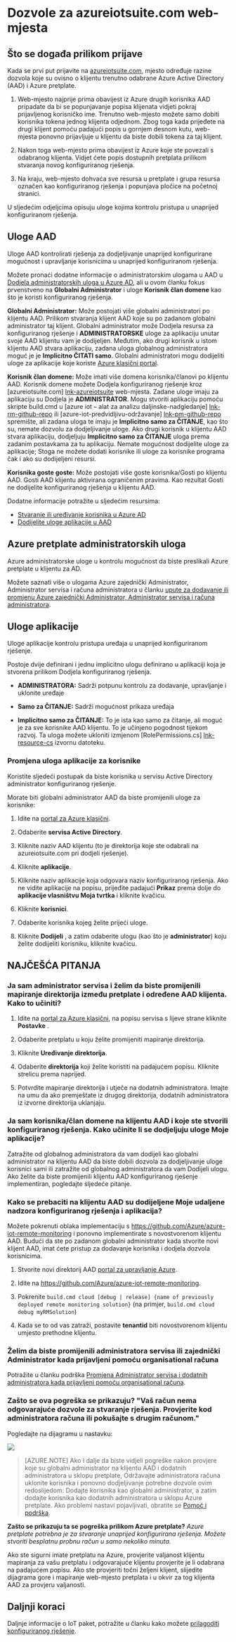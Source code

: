 <properties
  pageTitle="Paket Azure IoT i Azure Active Directory | Microsoft Azure"
  description="U članku se opisuje kako Azure IoT paket koristi Azure Active Directory za upravljanje dozvolama."
  services=""
  suite="iot-suite"
  documentationCenter=""
  authors="aguilaaj"
  manager="timlt"
  editor=""/>

<tags
  ms.service="iot-suite"
  ms.devlang="na"
  ms.topic="article"
  ms.tgt_pltfrm="na"
  ms.workload="na"
  ms.date="10/24/2016"
  ms.author="araguila"/>
  
# <a name="permissions-on-the-azureiotsuitecom-site"></a>Dozvole za azureiotsuite.com web-mjesta

## <a name="what-happens-when-you-sign-in"></a>Što se događa prilikom prijave

Kada se prvi put prijavite na [azureiotsuite.com][lnk-azureiotsuite], mjesto određuje razine dozvola koje su ovisno o klijentu trenutno odabrane Azure Active Directory (AAD) i Azure pretplate.

1.  Web-mjesto najprije prima obavijest iz Azure drugih korisnika AAD pripadate da bi se popunjavanje popisa klijenata vidjeti pokraj prijavljenog korisničko ime. Trenutno web-mjesto možete samo dobiti korisnika tokena jednog klijenta odjednom. Zbog toga kada prijeđete na drugi klijent pomoću padajući popis u gornjem desnom kutu, web-mjesta ponovno prijavljuje u klijentu da biste dobili tokena za taj klijent.

2.  Nakon toga web-mjesto prima obavijest iz Azure koje ste povezali s odabranog klijenta. Vidjet ćete popis dostupnih pretplata prilikom stvaranja novog konfiguriranog rješenja.

3.  Na kraju, web-mjesto dohvaća sve resursa u pretplate i grupa resursa označen kao konfiguriranog rješenja i popunjava pločice na početnoj stranici.

U sljedećim odjeljcima opisuju uloge kojima kontrolu pristupa u unaprijed konfiguriranom rješenja.

## <a name="aad-roles"></a>Uloge AAD

Uloge AAD kontrolirati rješenja za dodjeljivanje unaprijed konfigurirane mogućnost i upravljanje korisnicima u unaprijed konfiguriranom rješenja.

Možete pronaći dodatne informacije o administratorskim ulogama u AAD u [Dodjela administratorskih uloga u Azure AD][lnk-aad-admin], ali u ovom članku fokus prvenstveno na **Globalni Administrator** i uloge **Korisnik član domene** kao što je koristi konfiguriranog rješenja.

**Globalni Administrator:** Može postojati više globalni administratori po klijentu AAD. Prilikom stvaranja klijent AAD koje su po zadanom globalni administrator taj klijent. Globalni administrator može Dodjela resursa za konfiguriranog rješenje i **ADMINISTRATORSKE** uloge za aplikaciju unutar svoje AAD klijentu vam je dodijeljen. Međutim, ako drugi korisnik u istom klijentu AAD stvara aplikaciju, zadana uloga globalnog administratora moguć je je **Implicitno ČITATI samo**. Globalni administratori mogu dodijeliti uloge za aplikacije koje koriste [Azure klasični portal][lnk-classic-portal].

**Korisnik član domene:** Može imati više domena korisnika/članovi po klijentu AAD. Korisnik domene možete Dodjela konfiguriranog rješenje kroz [azureiotsuite.com] [ lnk-azureiotsuite] web-mjesta. Zadane uloge imaju za aplikaciju su Dodjela je **ADMINISTRATOR**. Mogu stvoriti aplikaciju pomoću skripte build.cmd u [azure iot – alat za analizu daljinske-nadgledanje] [ lnk-rm-github-repo] ili [azure-iot-predvidljivu-održavanje] [ lnk-pm-github-repo] spremište, ali zadana uloga te imaju je **Implicitno samo za ČITANJE**, kao što su, nemate dozvolu za dodjeljivanje uloge. Ako drugi korisnik u klijentu AAD stvara aplikaciju, dodjeljuju **Implicitno samo za ČITANJE** uloga prema zadanim postavkama za tu aplikaciju. Nemate mogućnost dodijelite uloge za aplikacije; Stoga ne možete dodati korisnike ili uloge za korisnike programa čak i ako su dodijeljeni resursi.

**Korisnika goste goste:** Može postojati više goste korisnika/Gosti po klijentu AAD. Gosti AAD klijentu aktivirana ograničenim pravima. Kao rezultat Gosti ne dodijelite konfiguriranog rješenja u klijentu AAD.

Dodatne informacije potražite u sljedećim resursima:

- [Stvaranje ili uređivanje korisnika u Azure AD][lnk-create-edit-users]
- [Dodijelite uloge aplikacije u AAD][lnk-assign-app-roles]

## <a name="azure-subscription-administrator-roles"></a>Azure pretplate administratorskih uloga

Azure administratorske uloge u kontrolu mogućnost da biste preslikali Azure pretplate u klijentu za AD.

Možete saznati više o ulogama Azure zajednički Administrator, Administrator servisa i računa administratora u članku [upute za dodavanje ili promjenu Azure zajednički Administrator, Administrator servisa i računa administratora][lnk-admin-roles].

## <a name="application-roles"></a>Uloge aplikacije

Uloge aplikacije kontrolu pristupa uređaja u unaprijed konfiguriranom rješenje.

Postoje dvije definirani i jednu implicitno ulogu definirano u aplikaciji koja je stvorena prilikom Dodjela konfiguriranog rješenja.

-   **ADMINISTRATORA:** Sadrži potpunu kontrolu za dodavanje, upravljanje i uklonite uređaje

-   **Samo za ČITANJE:** Sadrži mogućnost prikaza uređaja

-   **Implicitno samo za ČITANJE:** To je ista kao samo za čitanje, ali moguć je za sve korisnike AAD klijentu. To je učinjeno pogodnost tijekom razvoj. Ta uloga možete ukloniti izmjenom [RolePermissions.cs] [ lnk-resource-cs] izvornu datoteku.

### <a name="changing-application-roles-for-a-user"></a>Promjena uloga aplikacije za korisnike

Koristite sljedeći postupak da biste korisnika u servisu Active Directory administrator konfiguriranog rješenje.

Morate biti globalni administrator AAD da biste promijenili uloge za korisnike:

1. Idite na [portal za Azure klasični][lnk-classic-portal].

2. Odaberite **servisa Active Directory**.

3. Kliknite naziv AAD klijentu (to je direktorija koje ste odabrali na azureiotsuite.com pri dodjeli rješenje).

4. Kliknite **aplikacije**.

5. Kliknite naziv aplikacije koja odgovara naziv konfiguriranog rješenja. Ako ne vidite aplikacije na popisu, prijeđite padajući **Prikaz** prema dolje do **aplikacije vlasništvu Moja tvrtka** i kliknite kvačicu.

7. Kliknite **korisnici**.

8. Odaberite korisnika kojeg želite prijeći uloge.

9. Kliknite **Dodijeli** , a zatim odaberite ulogu (kao što je **administrator**) koju želite dodijeliti korisniku, kliknite kvačicu.

## <a name="faq"></a>NAJČEŠĆA PITANJA

### <a name="im-a-service-administrator-and-id-like-to-change-the-directory-mapping-between-my-subscription-and-a-specific-aad-tenant-how-do-i-do-this"></a>Ja sam administrator servisa i želim da biste promijenili mapiranje direktorija između pretplate i određene AAD klijenta. Kako to učiniti?

1. Idite na [portal za Azure klasični][lnk-classic-portal], na popisu servisa s lijeve strane kliknite **Postavke** .

2. Odaberite pretplatu u koju želite promijeniti mapiranje direktorija.

3. Kliknite **Uređivanje direktorija**.

4. Odaberite **direktorija** koji želite koristiti na padajućem popisu. Kliknite strelicu prema naprijed.

5. Potvrdite mapiranje direktorija i utječe na dodatnih administratora. Imajte na umu da ako premještate iz drugog direktorija, dodatnih administratora iz izvorne direktorija uklanjaju.

### <a name="im-a-domain-usermember-on-the-aad-tenant-and-ive-created-a-preconfigured-solution-how-do-i-get-assigned-a-role-for-my-application"></a>Ja sam korisnika/član domene na klijentu AAD i koje ste stvorili konfiguriranog rješenja. Kako učinite li se dodjeljuju uloge Moje aplikacije?

Zatražite od globalnog administratora da vam dodijeli kao globalni administrator na klijentu AAD da biste dobili dozvola za dodjeljivanje uloge korisnici sami ili zatražite od globalnog administratora da vam Dodijeli ulogu. Ako želite da biste promijenili klijentu AAD konfiguriranog rješenje implementiran, pogledajte sljedeće pitanje.

### <a name="how-do-i-switch-the-aad-tenant-my-remote-monitoring-preconfigured-solution-and-application-are-assigned-to"></a>Kako se prebaciti na klijentu AAD su dodijeljene Moje udaljene nadzora konfiguriranog rješenja i aplikacija?

Možete pokrenuti oblaka implementaciju s <https://github.com/Azure/azure-iot-remote-monitoring> i ponovno implementirate s novostvorenom klijentu AAD. Budući da ste po zadanom globalni administrator kada stvorite novi klijent AAD, imat ćete pristup za dodavanje korisnika i dodjela dozvola korisnicima.

1. Stvorite novi direktorij AAD [portal za upravljanje Azure][lnk-classic-portal].

2. Idite na <https://github.com/Azure/azure-iot-remote-monitoring>.

3. Pokrenite `build.cmd cloud [debug | release] {name of previously deployed remote monitoring solution}` (na primjer, `build.cmd cloud debug myRMSolution`)

4. Kada se to od vas zatraži, postavite **tenantid** biti novostvorenom klijentu umjesto prethodne klijentu.


### <a name="i-want-to-change-a-service-administrator-or-co-administrator-when-logged-in-with-an-organisational-account"></a>Želim da biste promijenili administratora servisa ili zajednički Administrator kada prijavljeni pomoću organisational računa

Potražite u članku podrška [Promjena Administrator servisa i dodatnih administratora kada prijavljeni pomoću organisational računa][lnk-service-admins].

### <a name="why-am-i-seeing-this-error-your-account-does-not-have-the-proper-permissions-to-create-a-solution-please-check-with-your-account-administrator-or-try-with-a-different-account"></a>Zašto se ova pogreška se prikazuju? "Vaš račun nema odgovarajuće dozvole za stvaranje rješenja. Provjerite kod administratora računa ili pokušajte s drugim računom."

Pogledajte na dijagramu u nastavku:

![][img-flowchart]

> [AZURE.NOTE] Ako i dalje da biste vidjeli pogreške nakon provjere koje su globalni administrator na klijentu AAD i dodatnih administratora u sklopu pretplate, Održavajte administratora računa uklonite korisnika i ponovno dodjeljivanje potrebne dozvole ovim redoslijedom: Dodajte korisnika kao globalni administrator, a zatim dodajte korisnika kao dodatnih administratora u sklopu Azure pretplate. Ako problemi nastavi pojavljivati, obratite se [Pomoć i podrška][lnk-help-support].

**Zašto se prikazuju ta se pogreška prilikom Azure pretplate?** *Azure pretplate potrebna je za stvaranje unaprijed konfigurirana rješenja. Možete stvoriti besplatnu probnu račun u samo nekoliko minuta.*

Ako ste sigurni imate pretplatu na Azure, provjerite valjanost klijentu mapiranja za vašu pretplatu i odgovarajuće klijentu provjerite je li odabrana na padajućem popisu. Ako ste provjeriti točni željeni klijent, slijedite dijagrama gore i mapiranje web-mjesto pretplata i u okvir za tog klijenta AAD za provjeru valjanosti.

## <a name="next-steps"></a>Daljnji koraci

Daljnje informacije o IoT paket, potražite u članku kako možete [prilagoditi konfiguriranog rješenje][lnk-customize].

[img-flowchart]: media/iot-suite-permissions/flowchart.png

[lnk-azureiotsuite]: https://www.azureiotsuite.com/
[lnk-rm-github-repo]: https://github.com/Azure/azure-iot-remote-monitoring
[lnk-pm-github-repo]: https://github.com/Azure/azure-iot-predictive-maintenance
[lnk-aad-admin]: https://azure.microsoft.com/documentation/articles/active-directory-assign-admin-roles/
[lnk-classic-portal]: https://manage.windowsazure.com/
[lnk-create-edit-users]: https://azure.microsoft.com/documentation/articles/active-directory-create-users/
[lnk-assign-app-roles]: https://azure.microsoft.com/documentation/articles/active-directory-application-manifest/
[lnk-service-admins]: https://azure.microsoft.com/support/changing-service-admin-and-co-admin/
[lnk-admin-roles]: https://azure.microsoft.com/documentation/articles/billing-add-change-azure-subscription-administrator/
[lnk-resource-cs]: https://github.com/Azure/azure-iot-remote-monitoring/blob/master/DeviceAdministration/Web/Security/RolePermissions.cs
[lnk-help-support]: https://portal.azure.com/#blade/Microsoft_Azure_Support/HelpAndSupportBlade
[lnk-customize]: iot-suite-guidance-on-customizing-preconfigured-solutions.md
